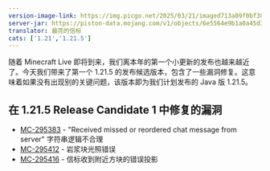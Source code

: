 ```yaml
---
version-image-link: https://img.picgo.net/2025/03/21/imaged713a09f0bf3887e.png
server-jar: https://piston-data.mojang.com/v1/objects/6e5564e9b1a0a45d3cb028d5af591cd30e53b404/server.jar
translator: 最亮的信标
cats: ['1.21','1.21.5']
---
```

随着 Minecraft Live 即将到来，我们离本年的第一个小更新的发布也越来越近了。今天我们带来了第一个 1.21.5 的发布候选版本，包含了一些漏洞修复。这意味着如果没有出现别的关键问题，该版本即为我们计划发布的 Java 版 1.21.5。

## 在  1.21.5 Release Candidate 1 中修复的漏洞
* [MC-295383](https://bugs.mojang.com/browse/MC-295383) - "Received missed or reordered chat message from server" 字符串逻辑不合理
* [MC-295412](https://bugs.mojang.com/browse/MC-295412) - 岩浆块光照错误
* [MC-295416](https://bugs.mojang.com/browse/MC-295416) - 信标收到附近方块的错误投影
